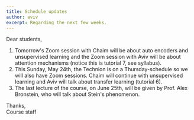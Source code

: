 ```yaml
---
title: Schedule updates
author: aviv
excerpt: Regarding the next few weeks.
---
```


Dear students,

1. Tomorrow's Zoom session with Chaim will be about auto encoders and
   unsupervised learning and the Zoom session with Aviv will be about attention
   mechanisms (notice this is tutorial 7, see syllabus).
1. This Sunday, May 24th, the Technion is on a Thursday-schedule so we will also
   have Zoom sessions. Chaim will continue with unsupervised learning and Aviv
   will talk about transfer learning (tutorial 6).
1. The last lecture of the course, on June 25th, will be given by Prof. Alex
   Bronstein, who will talk about Stein's phenomenon.

Thanks,<br>
Course staff


